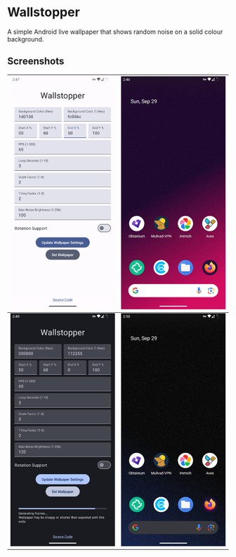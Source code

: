 # Wallstopper

A simple Android live wallpaper that shows random noise on a solid colour background.

## Screenshots

| <img src="./screenshots/1.png" alt="Main Screen" />              | <img src="./screenshots/2.png" alt="Example Wallpaper" />   |
| ---------------------------------------------------------------- | ----------------------------------------------------------- |
| <img src="./screenshots/3.png" alt="Main Screen - Dark Theme" /> | <img src="./screenshots/4.png" alt="Example Wallpaper 2" /> |
